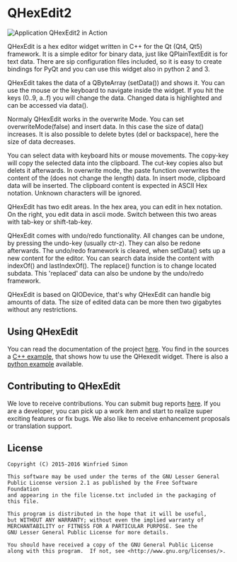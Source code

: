 QHexEdit2
=========
![Application QHexEdit2 in Action](http://simsys.github.io/qhexedit.png)


QHexEdit is a hex editor widget written in C++ for the Qt (Qt4, Qt5) framework. It is a simple editor for binary data, just like QPlainTextEdit is for text data. There are sip configuration files included, so it is easy to create bindings for PyQt and you can use this widget also in python 2 and 3.

QHexEdit takes the data of a QByteArray (setData()) and shows it. You can use the mouse or the keyboard to navigate inside the widget. If you hit the keys (0..9, a..f) you will change the data. Changed data is highlighted and can be accessed via data().

Normaly QHexEdit works in the overwrite Mode. You can set overwriteMode(false) and insert data. In this case the size of data() increases. It is also possible to delete bytes (del or backspace), here the size of data decreases.

You can select data with keyboard hits or mouse movements. The copy-key will copy the selected data into the clipboard. The cut-key copies also but delets it afterwards. In overwrite mode, the paste function overwrites the content of the (does not change the length) data. In insert mode, clipboard data will be inserted. The clipboard content is expected in ASCII Hex notation. Unknown characters will be ignored.

QHexEdit has two edit areas. In the hex area, you can edit in hex notation. On the right, you edit data in ascii mode. Switch between this two areas with tab-key or shift-tab-key.

QHexEdit comes with undo/redo functionality. All changes can be undone, by pressing the undo-key (usually ctr-z). They can also be redone afterwards. The undo/redo framework is cleared, when setData() sets up a new content for the editor. You can search data inside the content with indexOf() and lastIndexOf(). The replace() function is to change located subdata. This 'replaced' data can also be undone by the undo/redo framework.

QHexEdit is based on QIODevice, that's why QHexEdit can handle big amounts of data. The size of edited data can be more then two gigabytes without any restrictions.

## Using QHexEdit
You can read the documentation of the project [here](http://simsys.github.io/). You find in the sources a [C++ example](https://github.com/Simsys/qhexedit2/tree/master/example), that shows how tu use the QHexedit widget. There is also a [python example](https://github.com/Simsys/qhexedit2/tree/master/python/python3_pyqt5) available.

## Contributing to QHexEdit
We love to receive contributions. You can submit bug reports [here](https://github.com/Simsys/qhexedit2/issues). If you are a developer, you can pick up a work item and start to realize super exciting features or fix bugs. We also like to receive enhancement proposals or translation support.

## License
```
Copyright (C) 2015-2016 Winfried Simon

This software may be used under the terms of the GNU Lesser General 
Public License version 2.1 as published by the Free Software Foundation 
and appearing in the file license.txt included in the packaging of this file.

This program is distributed in the hope that it will be useful,
but WITHOUT ANY WARRANTY; without even the implied warranty of
MERCHANTABILITY or FITNESS FOR A PARTICULAR PURPOSE. See the
GNU Lesser General Public License for more details.

You should have received a copy of the GNU General Public License
along with this program.  If not, see <http://www.gnu.org/licenses/>.
```
